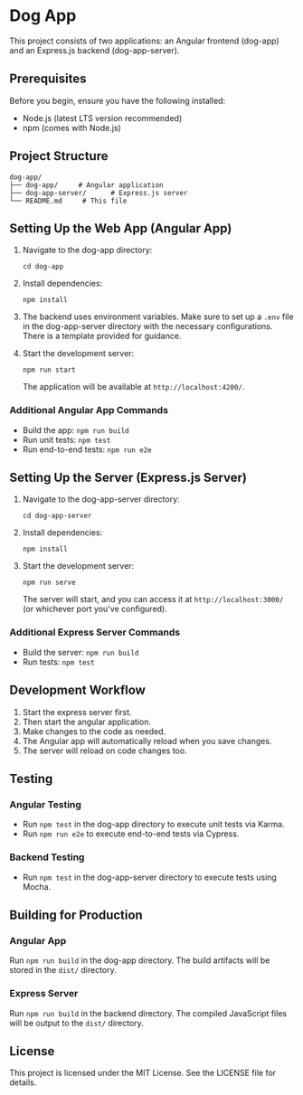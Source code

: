 # Dog App

This project consists of two applications: an Angular frontend (dog-app) and an Express.js backend (dog-app-server).

## Prerequisites

Before you begin, ensure you have the following installed:

- Node.js (latest LTS version recommended)
- npm (comes with Node.js)

## Project Structure

```
dog-app/
├── dog-app/     # Angular application
├── dog-app-server/      # Express.js server
└── README.md     # This file
```

## Setting Up the Web App (Angular App)

1. Navigate to the dog-app directory:

   ```
   cd dog-app
   ```

2. Install dependencies:

   ```
   npm install
   ```

3. The backend uses environment variables. Make sure to set up a `.env` file in the dog-app-server directory with the necessary configurations. There is a template provided for guidance.

4. Start the development server:

   ```
   npm run start
   ```

   The application will be available at `http://localhost:4200/`.

### Additional Angular App Commands

- Build the app: `npm run build`
- Run unit tests: `npm test`
- Run end-to-end tests: `npm run e2e`

## Setting Up the Server (Express.js Server)

1. Navigate to the dog-app-server directory:

   ```
   cd dog-app-server
   ```

2. Install dependencies:

   ```
   npm install
   ```

3. Start the development server:

   ```
   npm run serve
   ```

   The server will start, and you can access it at `http://localhost:3000/` (or whichever port you've configured).

### Additional Express Server Commands

- Build the server: `npm run build`
- Run tests: `npm test`

## Development Workflow

1. Start the express server first.
2. Then start the angular application.
3. Make changes to the code as needed.
4. The Angular app will automatically reload when you save changes.
5. The server will reload on code changes too.

## Testing

### Angular Testing

- Run `npm test` in the dog-app directory to execute unit tests via Karma.
- Run `npm run e2e` to execute end-to-end tests via Cypress.

### Backend Testing

- Run `npm test` in the dog-app-server directory to execute tests using Mocha.

## Building for Production

### Angular App

Run `npm run build` in the dog-app directory. The build artifacts will be stored in the `dist/` directory.

### Express Server

Run `npm run build` in the backend directory. The compiled JavaScript files will be output to the `dist/` directory.

## License

This project is licensed under the MIT License. See the LICENSE file for details.

